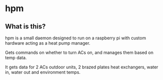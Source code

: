 # hpm

## What is this?
hpm is a small daemon designed to run on a raspberry pi with custom hardware acting as a heat pump manager.

Gets commands on whether to turn ACs on, and manages them based on temp data.

It gets data for 2 ACs outdoor units, 2 brazed plates heat exchangers, water in, water out and environment temps.